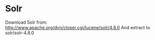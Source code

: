 Solr
====
Download Solr from: http://www.apache.org/dyn/closer.cgi/lucene/solr/4.8.0
And extract to solr/solr-4.8.0
